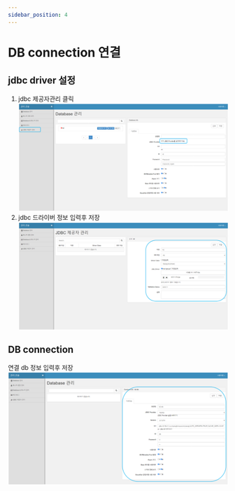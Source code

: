 ```yaml
---
sidebar_position: 4
---
```


# DB connection 연결

## jdbc driver 설정

1. jdbc 제공자관리 클릭
   ![594e7a4daf6f00a49836ac7040fcb2b9.png](./img/594e7a4daf6f00a49836ac7040fcb2b9.png)
2. jdbc 드라이버 정보 입력후 저장
   ![25cb3f521039bf78036afaa74dd83d7a.png](./img/25cb3f521039bf78036afaa74dd83d7a.png)

## DB connection

연결 db 정보 입력후 저장
![418d1812bef929f1f392d9906bb5b0e8.png](./img/418d1812bef929f1f392d9906bb5b0e8.png)
